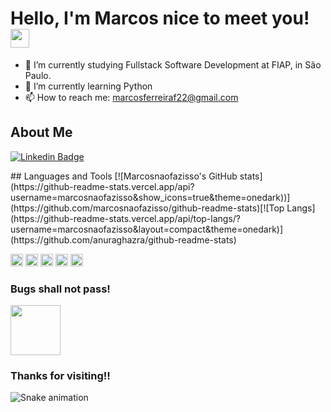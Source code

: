 # Hello, I'm Marcos nice to meet you! <img src=https://github.com/TheDudeThatCode/TheDudeThatCode/blob/master/Assets/Hi.gif width="30">

- 🔭 I’m currently studying Fullstack Software Development at FIAP, in São Paulo.
- 🌱 I’m currently learning Python
- 📫 How to reach me: marcosferreiraf22@gmail.com

## About Me
[![Linkedin Badge](https://img.shields.io/badge/-LinkedIn-blue?style=flat-square&logo=Linkedin&logoColor=white&link=https://www.linkedin.com/in/marcosvmferreira/)](https://www.linkedin.com/in/marcosvmferreira/)

<div> 
  ## Languages and Tools
  [![Marcosnaofazisso's GitHub stats](https://github-readme-stats.vercel.app/api?username=marcosnaofazisso&show_icons=true&theme=onedark))]   (https://github.com/marcosnaofazisso/github-readme-stats)[![Top Langs](https://github-readme-stats.vercel.app/api/top-langs/?username=marcosnaofazisso&layout=compact&theme=onedark)](https://github.com/anuraghazra/github-readme-stats)
</div>

<code><img height="20" src="https://img.shields.io/badge/HTML5-E34F26?style=for-the-badge&logo=html5&logoColor=white"></code>
<code><img height="20" src="https://img.shields.io/badge/CSS3-1572B6?style=for-the-badge&logo=css3&logoColor=white"></code>
<code><img height="20" src="https://img.shields.io/badge/JavaScript-F7DF1E?style=for-the-badge&logo=javascript&logoColor=black"></code>
<code><img height="20" src="https://img.shields.io/badge/Java-ED8B00?style=for-the-badge&logo=java&logoColor=white"></code>
<code><img height="20" src="https://img.shields.io/badge/Python-3776AB?style=for-the-badge&logo=python&logoColor=white"></code>

### Bugs shall not pass!
<img src=https://github.com/TheDudeThatCode/TheDudeThatCode/blob/master/Assets/gandalf_parrot.gif width="80">

### Thanks for visiting!!

![Snake animation](https://github.com/marcosnaofazisso/rafaballerini/blob/output/github-contribution-grid-snake.svg)
